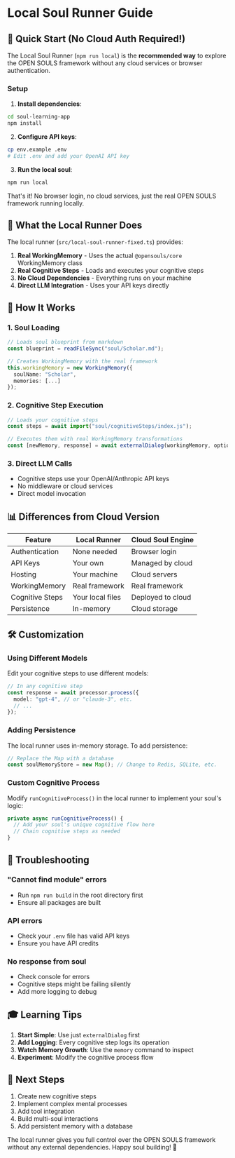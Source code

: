 # Local Soul Runner Guide

## 🚀 Quick Start (No Cloud Auth Required!)

The Local Soul Runner (`npm run local`) is the **recommended way** to explore the OPEN SOULS framework without any cloud services or browser authentication.

### Setup

1. **Install dependencies**:

```bash
cd soul-learning-app
npm install
```

2. **Configure API keys**:

```bash
cp env.example .env
# Edit .env and add your OpenAI API key
```

3. **Run the local soul**:

```bash
npm run local
```

That's it! No browser login, no cloud services, just the real OPEN SOULS framework running locally.

## 🎯 What the Local Runner Does

The local runner (`src/local-soul-runner-fixed.ts`) provides:

1. **Real WorkingMemory** - Uses the actual `@opensouls/core` WorkingMemory class
2. **Real Cognitive Steps** - Loads and executes your cognitive steps
3. **No Cloud Dependencies** - Everything runs on your machine
4. **Direct LLM Integration** - Uses your API keys directly

## 🔧 How It Works

### 1. Soul Loading

```typescript
// Loads soul blueprint from markdown
const blueprint = readFileSync("soul/Scholar.md");

// Creates WorkingMemory with the real framework
this.workingMemory = new WorkingMemory({
  soulName: "Scholar",
  memories: [...]
});
```

### 2. Cognitive Step Execution

```typescript
// Loads your cognitive steps
const steps = await import("soul/cognitiveSteps/index.js");

// Executes them with real WorkingMemory transformations
const [newMemory, response] = await externalDialog(workingMemory, options);
```

### 3. Direct LLM Calls

- Cognitive steps use your OpenAI/Anthropic API keys
- No middleware or cloud services
- Direct model invocation

## 📊 Differences from Cloud Version

| Feature         | Local Runner     | Cloud Soul Engine |
| --------------- | ---------------- | ----------------- |
| Authentication  | None needed      | Browser login     |
| API Keys        | Your own         | Managed by cloud  |
| Hosting         | Your machine     | Cloud servers     |
| WorkingMemory   | Real framework   | Real framework    |
| Cognitive Steps | Your local files | Deployed to cloud |
| Persistence     | In-memory        | Cloud storage     |

## 🛠️ Customization

### Using Different Models

Edit your cognitive steps to use different models:

```typescript
// In any cognitive step
const response = await processor.process({
  model: "gpt-4", // or "claude-3", etc.
  // ...
});
```

### Adding Persistence

The local runner uses in-memory storage. To add persistence:

```typescript
// Replace the Map with a database
const soulMemoryStore = new Map(); // Change to Redis, SQLite, etc.
```

### Custom Cognitive Process

Modify `runCognitiveProcess()` in the local runner to implement your soul's logic:

```typescript
private async runCognitiveProcess() {
  // Add your soul's unique cognitive flow here
  // Chain cognitive steps as needed
}
```

## 🐛 Troubleshooting

### "Cannot find module" errors

- Run `npm run build` in the root directory first
- Ensure all packages are built

### API errors

- Check your `.env` file has valid API keys
- Ensure you have API credits

### No response from soul

- Check console for errors
- Cognitive steps might be failing silently
- Add more logging to debug

## 🎓 Learning Tips

1. **Start Simple**: Use just `externalDialog` first
2. **Add Logging**: Every cognitive step logs its operation
3. **Watch Memory Growth**: Use the `memory` command to inspect
4. **Experiment**: Modify the cognitive process flow

## 🔮 Next Steps

1. Create new cognitive steps
2. Implement complex mental processes
3. Add tool integration
4. Build multi-soul interactions
5. Add persistent memory with a database

The local runner gives you full control over the OPEN SOULS framework without any external dependencies. Happy soul building! 🚀
